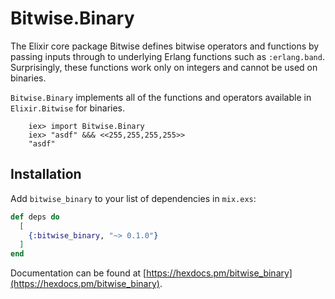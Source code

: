 # Bitwise.Binary

The Elixir core package Bitwise defines bitwise operators and functions by passing inputs through to underlying Erlang functions such as `:erlang.band`. Surprisingly, these functions work only on integers and cannot be used on binaries.

`Bitwise.Binary` implements all of the functions and operators available in `Elixir.Bitwise` for binaries.

```
    iex> import Bitwise.Binary
    iex> "asdf" &&& <<255,255,255,255>>
    "asdf"

```


## Installation

Add `bitwise_binary` to your list of dependencies in `mix.exs`:

```elixir
def deps do
  [
    {:bitwise_binary, "~> 0.1.0"}
  ]
end
```

Documentation can be found at [https://hexdocs.pm/bitwise_binary](https://hexdocs.pm/bitwise_binary).

